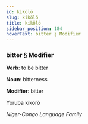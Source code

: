 ```yaml
---
id: kikölö
slug: kikölö
title: kikölö
sidebar_position: 184
hoverText: bitter § Modifier
---
```


### bitter § Modifier

**Verb**: to be bitter

**Noun**: bitterness

**Modifier**: bitter

Yoruba kikorò 

*Niger-Congo Language Family*